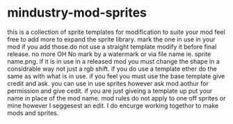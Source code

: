 # mindustry-mod-sprites
this is a collection of sprite templates for modification to suite your mod feel free to add more to expand the sprite library.
mark the one in use in your mod if you add those.do not use a straight template modify it before final release. 
no more OH No
mark by a watermark or via file name ie.<mod name> sprite name.png.
if it is in use in a released mod you must change the shape in a considrable way not just a rgb shift.
if you do use a template ether do the same as with what is in use.
if you feel you must use the base template give credit and ask. 
you can use in use sprites however ask mod aothur for permission and give cedit. 
if you are just giveing a template up put your name in place of the mod name.
mod rules do not apply to one off sprites or mine however I seggesest an edit. 
I do encurge working togethor to make mods and sprites. 
